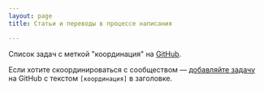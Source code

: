 ```yaml
---
layout: page
title: Статьи и переводы в процессе написания

---
```


Список задач с меткой "координация" на
[GitHub](https://github.com/rust-lang-ru/rustycrate.ru/labels/%D0%BA%D0%BE%D0%BE%D1%80%D0%B4%D0%B8%D0%BD%D0%B0%D1%86%D0%B8%D1%8F).

Если хотите скоординироваться с сообществом —
  [добавляйте задачу](https://github.com/rust-lang-ru/rustycrate.ru/labels/%D0%BA%D0%BE%D0%BE%D1%80%D0%B4%D0%B8%D0%BD%D0%B0%D1%86%D0%B8%D1%8F)
  на GitHub с текстом `[координация]` в заголовке.
